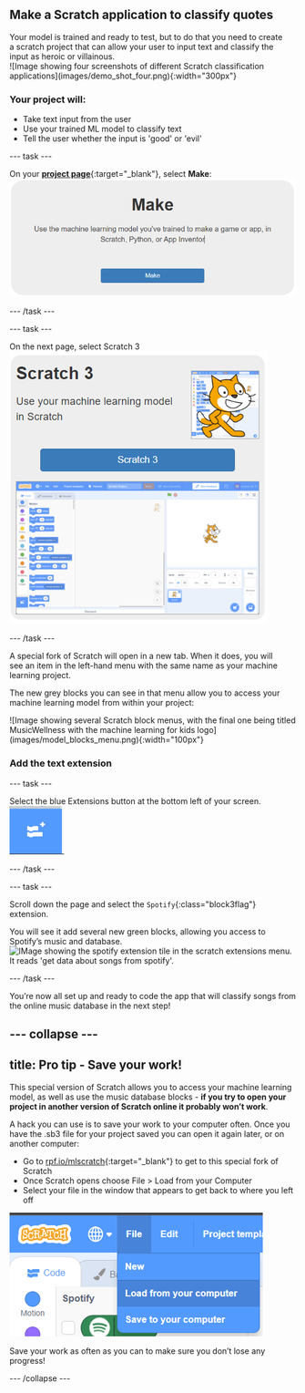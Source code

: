 
## Make a Scratch application to classify quotes

<div style="display: flex; flex-wrap: wrap">
<div style="flex-basis: 200px; flex-grow: 1; margin-right: 15px;">
Your model is trained and ready to test, but to do that you need to create a scratch project that can allow your user to input text and classify the input as heroic or villainous.
</div>
<div>
![Image showing four screenshots of different Scratch classification applications](images/demo_shot_four.png){:width="300px"}
</div>
</div>


### **Your project will:**
+ Take text input from the user
+ Use your trained ML model to classify text
+ Tell the user whether the input is 'good' or 'evil'

--- task ---

On your [**project page**](https://machinelearningforkids.co.uk/#!/projects){:target="_blank"}, select **Make**:
![Image showing a button reading Make and the explanation 'Use the machine learning model you've trained to make a game or app, in Scratch, Python, or App Inventor'](images/make_button.png)

--- /task ---

--- task ---

On the next page, select Scratch 3
![](images/scratch3_button.png)

--- /task ---

<div style="display: flex; flex-wrap: wrap">
<div style="flex-basis: 200px; flex-grow: 1; margin-right: 15px;">
A special fork of Scratch will open in a new tab. When it does, you will see an item in the left-hand menu with the same name as your machine learning project.

The new grey blocks you can see in that menu allow you to access your machine learning model from within your project:
</div>
<div>
![Image showing several Scratch block menus, with the final one being titled MusicWellness with the machine learning for kids logo](images/model_blocks_menu.png){:width="100px"}
</div>
</div>

### Add the text extension
--- task ---

Select the blue Extensions button at the bottom left of your screen.
![Image of a blue square button with a stylised image of scratch blocks and a plus sign](images/extennsions_button.png)

--- /task ---

--- task ---

Scroll down the page and select the `Spotify`{:class="block3flag"} extension.

You will see it add several new green blocks, allowing you access to Spotify’s music and database.
![IMage showing the spotify extension tile in the scratch extensions menu. It reads 'get data about songs from spotify'.](images/spotify_extension.png)

--- /task ---

You’re now all set up and ready to code the app that will classify songs from the online music database in the next step!

--- collapse ---
---
title: Pro tip - Save your work!
---

This special version of Scratch allows you to access your machine learning model, as well as use the music database blocks - **if you try to open your project in another version of Scratch online it probably won’t work**. 

A hack you can use is to save your work to your computer often. Once you have the .sb3 file for your project saved you can open it again later, or on another computer:
+ Go to [rpf.io/mlscratch](rpf.io/mlscratch){:target="_blank"} to get to this special fork of Scratch 
+ Once Scratch opens choose File > Load from your Computer
+ Select your file in the window that appears to get back to where you left off

![Image showing the Scratch file menu with the Load from your computer option highlighted](images/load_menu.png)

Save your work as often as you can to make sure you don’t lose any progress!

--- /collapse ---

